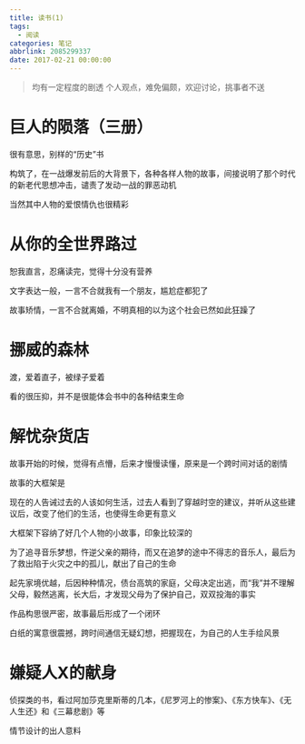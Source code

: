 ```yaml
---
title: 读书(1)
tags:
  - 阅读
categories: 笔记
abbrlink: 2085299337
date: 2017-02-21 00:00:00
---
```


> 均有一定程度的剧透
> 个人观点，难免偏颇，欢迎讨论，挑事者不送

# 巨人的陨落（三册）

很有意思，别样的“历史”书

构筑了，在一战爆发前后的大背景下，各种各样人物的故事，间接说明了那个时代的新老代思想冲击，谴责了发动一战的罪恶动机

当然其中人物的爱恨情仇也很精彩

# 从你的全世界路过

恕我直言，忍痛读完，觉得十分没有营养

文字表达一般，一言不合就我有一个朋友，尴尬症都犯了

故事矫情，一言不合就离婚，不明真相的以为这个社会已然如此狂躁了

# 挪威的森林

渡，爱着直子，被绿子爱着

看的很压抑，并不是很能体会书中的各种结束生命

# 解忧杂货店

故事开始的时候，觉得有点懵，后来才慢慢读懂，原来是一个跨时间对话的剧情

故事的大框架是

现在的人告诫过去的人该如何生活，过去人看到了穿越时空的建议，并听从这些建议后，改变了他们的生活，也使得生命更有意义

大框架下容纳了好几个人物的小故事，印象比较深的

为了追寻音乐梦想，忤逆父亲的期待，而又在追梦的途中不得志的音乐人，最后为了救出陷于火灾之中的孤儿，献出了自己的生命

起先家境优越，后因种种情况，债台高筑的家庭，父母决定出逃，而“我”并不理解父母，毅然逃离，长大后，才发现父母为了保护自己，双双投海的事实

作品构思很严密，故事最后形成了一个闭环

白纸的寓意很震撼，跨时间通信无疑幻想，把握现在，为自己的人生手绘风景

# 嫌疑人X的献身

侦探类的书，看过阿加莎克里斯蒂的几本，《尼罗河上的惨案》、《东方快车》、《无人生还》和《三幕悲剧》等

情节设计的出人意料